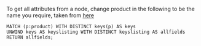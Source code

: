 To get all attributes from a node, change product in the following to be the name you require, taken from [here](https://stackoverflow.com/questions/17735005/how-can-i-return-all-properties-for-a-node-using-cypher)

```
MATCH (p:product) WITH DISTINCT keys(p) AS keys
UNWIND keys AS keyslisting WITH DISTINCT keyslisting AS allfields
RETURN allfields;
```